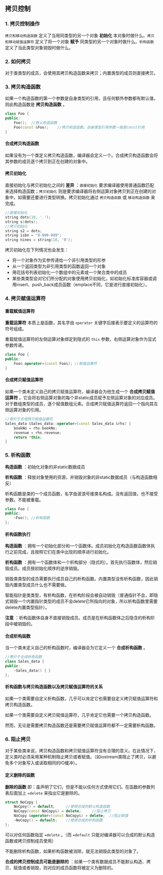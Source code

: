 ## 拷贝控制

### 1. 拷贝控制操作

`拷贝和移动构造函数` 定义了当用同类型的另一个对象 **初始化** 本对象时做什么。`拷贝和移动赋值运算符` 定义了将一个对象 **赋予** 同类型的另一个对象时做什么。`析构函数` 定义了当此类型对象销毁时做什么。

### 2. 如何拷贝

对于类类型的成员，会使用其拷贝构造函数来拷贝；内置类型的成员则直接拷贝。

### 3. 拷贝构造函数

如果一个构造函数的第一个参数是自身类型的引用，且任何额外参数都有默认值，则此构造函数是 **拷贝构造函数** 。

```c++
class Foo {
public:
    Foo();	//默认构造函数
    Foo(const &Foo);	//拷贝构造函数，自身类型引用参数一般是const引用
}
```

#### 合成拷贝构造函数

如果没有为一个类定义拷贝构造函数，编译器会定义一个。合成拷贝构造函数会将其参数的成员逐个拷贝到正在创建的对象中。

#### 拷贝初始化

直接初始化与拷贝初始化之间的 **差异** ：`直接初始化` 要求编译器使用普通函数匹配来选择构造函数；`拷贝初始化` 则是要求编译器将右侧运算对象拷贝到正在创建的对象中，如需要还要进行类型转换。拷贝初始化通过 `拷贝构造函数` 或 `移动构造函数` 来完成。

```c++
//直接初始化
string dots(10, '.');
string s(dots);
//拷贝初始化
string s2 = dots;
string isbn = "9-999-999";
string nines = string(10, '9');
```

拷贝初始化在下列情况也会发生：

- 将一个对象作为实参传递给一个非引用类型的形参
- 从一个返回类型为非引用类型的函数返回一个对象
- 用花括号列表初始化一个数组中的元素或一个聚合类中的成员
- 某些类类型会对它们所分配的对象使用拷贝初始化，如初始化标准库容器或调用insert、push_back成员函数（emplace不同，它是进行直接初始化）。

### 4. 拷贝赋值运算符

#### 重载赋值运算符

**重载运算符** 本质上是函数，其名字由 `operator` 关键字后接表示要定义的运算符的符号组成。

重载赋值运算符的左侧运算对象绑定到隐式的 `this` 参数，右侧运算对象作为显式参数传递。

```c++
class Foo {
public:
    Foo& operator=(const Foo&);	//赋值运算符
}
```

#### 合成拷贝赋值运算符

如果一个类未定义自己的拷贝赋值运算符，编译器会为他生成一个 **合成拷贝赋值运算符** 。它会将右侧运算对象的每个非static成员赋予左侧运算对象的对应成员。对于数组类型的成员，逐个赋值数组元素。合成拷贝赋值运算符返回一个指向其左侧运算对象的引用。

```c++
//等价于合成拷贝赋值运算符
Sales_data &Sales_data::operator=(const Sales_data &rhs) {
    bookNo = rhs.bookNo;
    revenue = rhs.revenue;
    return *this;
}
```

### 5. 析构函数

**构造函数** ：初始化对象的非static数据成员

**析构函数** ：释放对象使用的资源，并销毁对象的非static数据成员（与构造函数相反）

析构函数是类的一个成员函数，名字由波浪号接类名构成。没有返回值，也不接受参数。不能被重载。

```c++
class Foo {
public:
    ~Foo();	//析构函数
};
```

#### 析构函数执行

**构造函数** ：拥有一个初始化部分和一个函数体。成员初始化在构造函数函数体执行之前完成，且按照它们在类中出现的顺序进行初始化。

**析构函数** ：拥有一个函数体和一个析构部分（隐式的）。首先执行函数体，然后销毁成员。成员按初始化顺序的逆序销毁。

销毁类类型的成员需要执行成员自己的析构函数。内置类型没有析构函数，因此销毁内置类型成员什么也不需要做。

智能指针是类类型，有析构函数，在析构阶段会被自动销毁（普通指针不会，即隐式销毁一个内置指针类型的成员不会delete它所指向的对象，所以析构函数里需要delete内置类型指针）。

**注意** ：析构函数体自身不直接销毁成员。成员是在析构函数体之后隐含的析构阶段中被销毁的。

#### 合成析构函数

当一个类未定义自己的析构函数时，编译器会为它定义一个 **合成析构函数** 。

```c++
//等价于合成析构函数
class Sales_data {
public:
    ~Sales_data() { }
};
```

#### 析构函数与拷贝构造函数以及拷贝赋值运算符的关系

如果一个类需要自定义析构函数，几乎可以肯定它也需要自定义拷贝赋值运算符和拷贝构造函数。

如果一个类需要自定义拷贝赋值运算符，几乎肯定它也需要一个拷贝构造函数。

然而，无论是需要拷贝构造函数还是需要拷贝赋值运算符都不一定需要析构函数。

### 6. 阻止拷贝

对于某些类来说，拷贝构造函数和拷贝赋值运算符没有合理的意义。在此情况下，定义类时必须采用某种机制阻止拷贝或者赋值。（如iostream类阻止了拷贝，以避免多个对象写入或读取相同的IO缓冲）。

#### 定义删除的函数

**删除的函数** 即：虽声明了它们，但是不能以任何方式使用它们。在函数的参数列表后面加上 `=delete` 来指出它是删除的。

```c++
struct NoCopy {
	NoCpoy() = default;		//使用合成的默认构造函数
    NoCopy(const NoCopy&) = delete;		//阻止拷贝
    NoCopy &operator=(const NoCopy&) = delete;	//阻止赋值
    ~NoCopy() = default;	//使用合成的析构函数
};
```

可以对任何函数指定 `=delete` 。（而 `=default` 只能对编译器可以合成的默认构造函数或拷贝控制成员使用）

不能删除析构函数，如果析构函数被消除，就无法销毁此类型的对象了。

**合成的拷贝控制成员可能是删除的** ：如果一个类有数据成员不能默认构造、拷贝、赋值或者销毁，则对应的成员函数将被定义为删除的。







